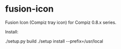 fusion-icon
===========

Fusion Icon (Compiz tray icon) for Compiz 0.8.x series.

Install:

./setup.py build
./setup install --prefix=/usr/local

